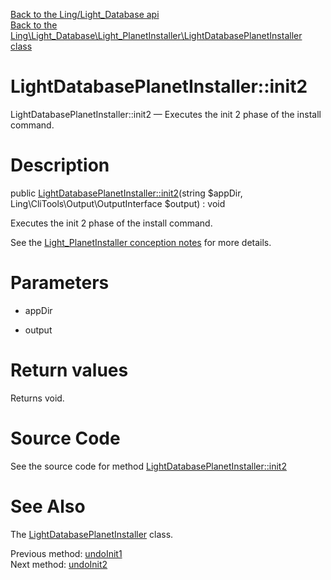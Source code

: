 [Back to the Ling/Light_Database api](https://github.com/lingtalfi/Light_Database/blob/master/doc/api/Ling/Light_Database.md)<br>
[Back to the Ling\Light_Database\Light_PlanetInstaller\LightDatabasePlanetInstaller class](https://github.com/lingtalfi/Light_Database/blob/master/doc/api/Ling/Light_Database/Light_PlanetInstaller/LightDatabasePlanetInstaller.md)


LightDatabasePlanetInstaller::init2
================



LightDatabasePlanetInstaller::init2 — Executes the init 2 phase of the install command.




Description
================


public [LightDatabasePlanetInstaller::init2](https://github.com/lingtalfi/Light_Database/blob/master/doc/api/Ling/Light_Database/Light_PlanetInstaller/LightDatabasePlanetInstaller/init2.md)(string $appDir, Ling\CliTools\Output\OutputInterface $output) : void




Executes the init 2 phase of the install command.

See the [Light_PlanetInstaller conception notes](https://github.com/lingtalfi/Light_PlanetInstaller/blob/master/doc/pages/conception-notes.md) for more details.




Parameters
================


- appDir

    

- output

    


Return values
================

Returns void.








Source Code
===========
See the source code for method [LightDatabasePlanetInstaller::init2](https://github.com/lingtalfi/Light_Database/blob/master/Light_PlanetInstaller/LightDatabasePlanetInstaller.php#L91-L101)


See Also
================

The [LightDatabasePlanetInstaller](https://github.com/lingtalfi/Light_Database/blob/master/doc/api/Ling/Light_Database/Light_PlanetInstaller/LightDatabasePlanetInstaller.md) class.

Previous method: [undoInit1](https://github.com/lingtalfi/Light_Database/blob/master/doc/api/Ling/Light_Database/Light_PlanetInstaller/LightDatabasePlanetInstaller/undoInit1.md)<br>Next method: [undoInit2](https://github.com/lingtalfi/Light_Database/blob/master/doc/api/Ling/Light_Database/Light_PlanetInstaller/LightDatabasePlanetInstaller/undoInit2.md)<br>

